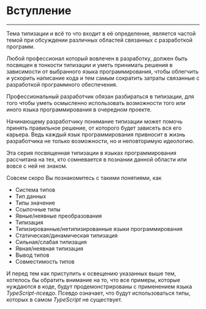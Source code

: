 # Вступление
________________

Тема типизации и всё то что входит в её определение, является частой темой при обсуждении различных областей связанных с разработкой программ.

Любой профессионал который вовлечен в разработку, должен быть посвящен в тонкости типизации и уметь принимать решения в зависимости от выбранного языка программирования, чтобы облегчить и ускорить написание кода и тем самым сократить затраты связанные с разработкой программного обеспечения.

Профессиональный разработчик обязан разбираться в типизации, для того чтобы уметь осмысленно использовать возможности того или иного языка программирования в очередном проекте.

Начинающему разработчику понимание типизации может помочь принять правильное решение, от которого будет зависеть вся его карьера. Ведь каждый язык программирования привносит в жизнь разработчика не только возможности, но и неповторимую идеологию.

Эта серия посвященная типизации в языках программирования рассчитана на тех, кто сомневается в познании данной области или вовсе с ней не знаком. 

Совсем скоро Вы познакомитесь с такими понятиями, как

- Система типов
- Тип данных
- Типы значение
- Ссылочные типы
- Явные/неявные преобразования
- Типизация
- Типизированные/нетипизированные языки программирования
- Статическая/динамическая типизация
- Сильная/слабая типизация
- Явная/неявная типизация
- Вывод типов
- Совместимость типов

И перед тем как приступить к освещению указанных выше тем, хотелось бы обратить внимание на то, что все примеры, которые нуждаются в коде, будут продемонстрированы с применением языка *TypeScript-псевдо*. Псевдо означает, что будут использоваться типы, которых в самом *TypeScript* не существует.
